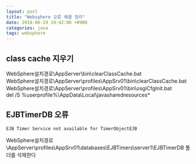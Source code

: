 ```yaml
---
layout: post
title: "Websphere 오류 해결 정리"
date: 2018-06-29 19:42:00 +0900
categories: java
tags: websphere
---
```


## class cache 지우기

WebSphere설치경로\AppServer\bin\clearClassCache.bat  
WebSphere설치경로\AppServer\profiles\AppSrv01\bin\clearClassCache.bat  
WebSphere설치경로\AppServer\profiles\AppSrv01\bin\osgiCfgInit.bat  
del /S %userprofile%\AppData\Local\javasharedresources\*

## EJBTimerDB 오류

    EJB Timer Service not available for TimerObjectEJB

WebSphere설치경로\AppServer\profiles\AppSrv01\databases\EJBTimers\server1\EJBTimerDB 폴더를 삭제한다
